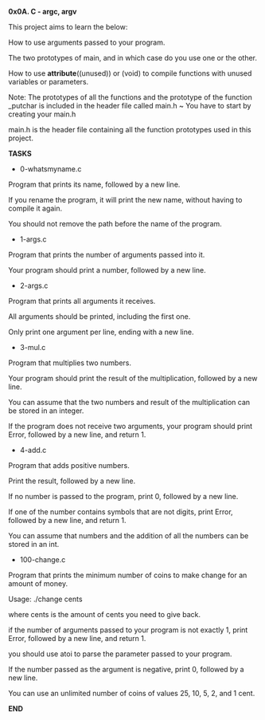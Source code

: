 **0x0A. C - argc, argv**

This project aims to learn the below:

How to use arguments passed to your program.

The two prototypes of main, and in which case do you use one or the other.

How to use __attribute__((unused)) or (void) to compile functions with unused variables or parameters.

Note: The prototypes of all the functions and the prototype of the function _putchar is included in the header file called main.h ~ You have to start by creating your main.h

main.h is the header file containing all the function prototypes used in this project.

**TASKS**

* 0-whatsmyname.c

Program that prints its name, followed by a new line.

If you rename the program, it will print the new name, without having to compile it again.

You should not remove the path before the name of the program.

* 1-args.c

Program that prints the number of arguments passed into it.

Your program should print a number, followed by a new line.

* 2-args.c

Program that prints all arguments it receives.

All arguments should be printed, including the first one.

Only print one argument per line, ending with a new line.

* 3-mul.c

Program that multiplies two numbers.

Your program should print the result of the multiplication, followed by a new line.

You can assume that the two numbers and result of the multiplication can be stored in an integer.

If the program does not receive two arguments, your program should print Error, followed by a new line, and return 1.

* 4-add.c

Program that adds positive numbers.

Print the result, followed by a new line.

If no number is passed to the program, print 0, followed by a new line.

If one of the number contains symbols that are not digits, print Error, followed by a new line, and return 1.

You can assume that numbers and the addition of all the numbers can be stored in an int.

* 100-change.c

Program that prints the minimum number of coins to make change for an amount of money.

Usage: ./change cents

where cents is the amount of cents you need to give back.

if the number of arguments passed to your program is not exactly 1, print Error, followed by a new line, and return 1.

you should use atoi to parse the parameter passed to your program.

If the number passed as the argument is negative, print 0, followed by a new line.

You can use an unlimited number of coins of values 25, 10, 5, 2, and 1 cent.

**END**
